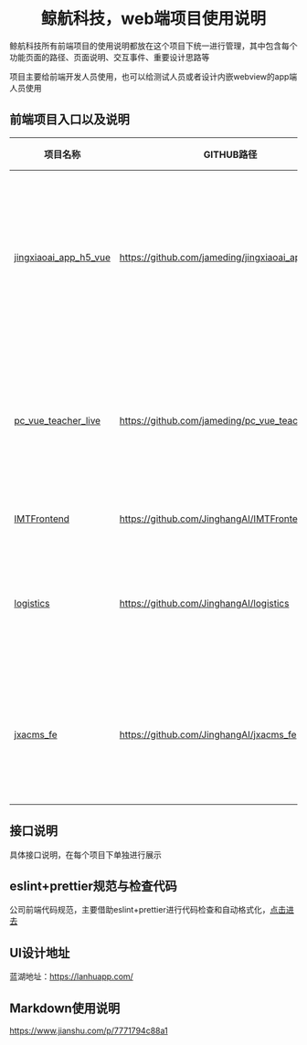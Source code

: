 <!-- 项目大标题 -->
<h1 align="center">鲸航科技，web端项目使用说明</h1>
<!-- 项目说明 -->
鲸航科技所有前端项目的使用说明都放在这个项目下统一进行管理，其中包含每个功能页面的路径、页面说明、交互事件、重要设计思路等

项目主要给前端开发人员使用，也可以给测试人员或者设计内嵌webview的app端人员使用

<!--前端项目列表-->
## 前端项目入口以及说明
| 项目名称 | GITHUB路径 | 项目说明 |
|--------|-----------|---------|
|[jingxiaoai_app_h5_vue](./jingxiaoai_app_h5_vue)|https://github.com/jameding/jingxiaoai_app_h5_vue|鲸小爱App内嵌h5以及分享出去的h5以及活动网站|
|[pc_vue_teacher_live](./pc_vue_teacher_live)|https://github.com/jameding/pc_vue_teacher_live|直播后台PC端网站，给老师发起直播用的网站|
|[IMTFrontend](./IMTFrontend)|https://github.com/JinghangAI/IMTFrontend|鲸准机考项目|
|[logistics](./logistics)|https://github.com/JinghangAI/logistics|PC端后台管理项目，听力物流管理平台|
|[jxacms_fe](./jxacms_fe)|https://github.com/JinghangAI/jxacms_fe|PC端后台管理项目，整合之前的老管理项目|

## 接口说明
具体接口说明，在每个项目下单独进行展示

## eslint+prettier规范与检查代码
公司前端代码规范，主要借助eslint+prettier进行代码检查和自动格式化，[点击进去](./tool/eslint)



## UI设计地址
蓝湖地址：https://lanhuapp.com/

## Markdown使用说明
https://www.jianshu.com/p/7771794c88a1